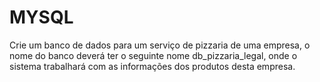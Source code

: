 # MYSQL

Crie um banco de dados para um serviço de pizzaria de uma empresa, o nome do banco
deverá ter o seguinte nome db_pizzaria_legal, onde o sistema trabalhará com as
informações dos produtos desta empresa.